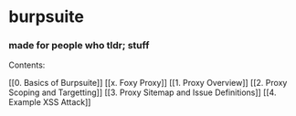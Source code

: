 # burpsuite

### made for people who tldr; stuff

Contents:

[[0. Basics of Burpsuite]]
[[x. Foxy Proxy]]
[[1. Proxy Overview]]
[[2. Proxy Scoping and Targetting]]
[[3. Proxy Sitemap and Issue Definitions]]
[[4. Example XSS Attack]]
